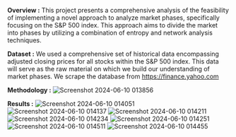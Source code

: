**Overview :**
This project presents a comprehensive analysis of the feasibility of implementing a novel approach to analyze market phases, specifically focusing on the S&P 500 index. This approach aims to divide the market into phases by utilizing a combination of entropy and network analysis techniques.

**Dataset :**
We used a comprehensive set of historical data encompassing adjusted closing prices for all stocks within the S&P 500 index. This data will serve as the raw material on which we build our understanding of market phases. We scrape the database from https://finance.yahoo.com

**Methodology :**
![Screenshot 2024-06-10 013856](https://github.com/eshaagrawal1/Stock-Market-Network-Analysis/assets/90109712/6370740a-1738-407b-8eb4-421c135ef1ba)


**Results :**
![Screenshot 2024-06-10 014051](https://github.com/eshaagrawal1/Stock-Market-Network-Analysis/assets/90109712/c4a9cbcd-f0b1-4dad-ae2c-29e347b03cd8)
![Screenshot 2024-06-10 014137](https://github.com/eshaagrawal1/Stock-Market-Network-Analysis/assets/90109712/c50265eb-65ab-4471-afcd-b62f36aa0f96)
![Screenshot 2024-06-10 014211](https://github.com/eshaagrawal1/Stock-Market-Network-Analysis/assets/90109712/ebeb6933-a0bd-4d8e-b6c0-556c244c77c4)
![Screenshot 2024-06-10 014234](https://github.com/eshaagrawal1/Stock-Market-Network-Analysis/assets/90109712/6ab2f7d4-40bd-460e-9080-5a2a00ab0b9a)
![Screenshot 2024-06-10 014251](https://github.com/eshaagrawal1/Stock-Market-Network-Analysis/assets/90109712/8ae71062-a062-46bd-83f6-639091717f43)
![Screenshot 2024-06-10 014511](https://github.com/eshaagrawal1/Stock-Market-Network-Analysis/assets/90109712/776c2279-c01a-4ace-8d83-9f2171c39600)
![Screenshot 2024-06-10 014455](https://github.com/eshaagrawal1/Stock-Market-Network-Analysis/assets/90109712/bef3268e-ffc0-460a-8c27-a4e1cec53730)


